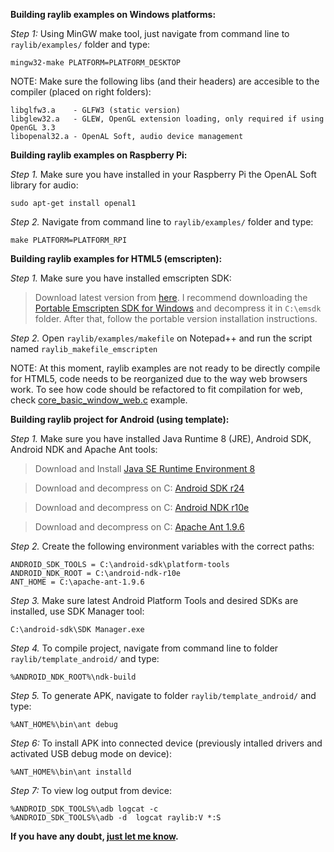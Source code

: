 **Building raylib examples on Windows platforms:**

_Step 1:_ Using MinGW make tool, just navigate from command line to `raylib/examples/` folder and type:

    mingw32-make PLATFORM=PLATFORM_DESKTOP

NOTE: Make sure the following libs (and their headers) are accesible to the compiler (placed on right folders):

    libglfw3.a    - GLFW3 (static version)
    libglew32.a   - GLEW, OpenGL extension loading, only required if using OpenGL 3.3
    libopenal32.a - OpenAL Soft, audio device management

**Building raylib examples on Raspberry Pi:**

_Step 1._ Make sure you have installed in your Raspberry Pi the OpenAL Soft library for audio:

    sudo apt-get install openal1

_Step 2._ Navigate from command line to `raylib/examples/` folder and type:

    make PLATFORM=PLATFORM_RPI

**Building raylib examples for HTML5 (emscripten):**

_Step 1._ Make sure you have installed emscripten SDK:

> Download latest version from [here](http://kripken.github.io/emscripten-site/docs/getting_started/downloads.html). I recommend downloading the [Portable Emscripten SDK for Windows](https://s3.amazonaws.com/mozilla-games/emscripten/releases/emsdk-1.35.0-portable-64bit.zip) and decompress it in `C:\emsdk` folder. After that, follow the portable version installation instructions.

_Step 2._ Open `raylib/examples/makefile` on Notepad++ and run the script named `raylib_makefile_emscripten`

NOTE: At this moment, raylib examples are not ready to be directly compile for HTML5, code needs to be reorganized due to the way web browsers work. To see how code should be refactored to fit compilation for web, check [core_basic_window_web.c](https://github.com/raysan5/raylib/blob/master/examples/core_basic_window_web.c) example.

**Building raylib project for Android (using template):**

_Step 1._ Make sure you have installed Java Runtime 8 (JRE), Android SDK, Android NDK and Apache Ant tools:

> Download and Install [Java SE Runtime Environment 8](http://www.oracle.com/technetwork/java/javase/downloads/jre8-downloads-2133155.html)

> Download and decompress on C: [Android SDK r24](http://dl.google.com/android/android-sdk_r24.4.1-windows.zip)

> Download and decompress on C: [Android NDK r10e](http://dl.google.com/android/ndk/android-ndk-r10e-windows-x86.exe)

> Download and decompress on C: [Apache Ant 1.9.6](http://apache.rediris.es//ant/binaries/apache-ant-1.9.6-bin.zip)

_Step 2._ Create the following environment variables with the correct paths: 

    ANDROID_SDK_TOOLS = C:\android-sdk\platform-tools
    ANDROID_NDK_ROOT = C:\android-ndk-r10e
    ANT_HOME = C:\apache-ant-1.9.6

_Step 3._ Make sure latest Android Platform Tools and desired SDKs are installed, use SDK Manager tool:

    C:\android-sdk\SDK Manager.exe

_Step 4._ To compile project, navigate from command line to folder `raylib/template_android/` and type:

    %ANDROID_NDK_ROOT%\ndk-build

_Step 5._ To generate APK, navigate to folder `raylib/template_android/` and type:

    %ANT_HOME%\bin\ant debug

_Step 6:_ To install APK into connected device (previously intalled drivers and activated USB debug mode on device):

    %ANT_HOME%\bin\ant installd

_Step 7:_ To view log output from device:

    %ANDROID_SDK_TOOLS%\adb logcat -c
    %ANDROID_SDK_TOOLS%\adb -d  logcat raylib:V *:S

**If you have any doubt, [just let me know][raysan5].**

[raysan5]: mailto:raysan5@gmail.com "Ramon Santamaria - Ray San"